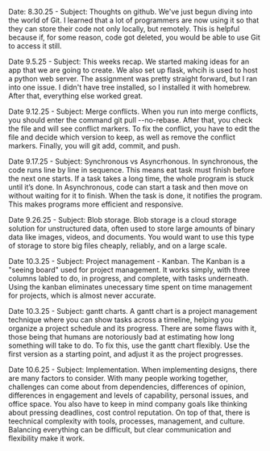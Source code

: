 Date: 8.30.25 - Subject: Thoughts on github. We've just begun diving into the world of Git. I learned that a lot of programmers are now using it so that they can store their code not only locally, but remotely. This is helpful because if, for some reason, code got deleted, you would be able to use Git to access it still.

Date 9.5.25 - Subject: This weeks recap. We started making ideas for an app that we are going to create. We also set up flask, whcih is used to host a python web server. The assignment was pretty straight forward, but I ran into one issue. I didn't have tree installed, so I installed it with homebrew. After that, everything else worked great.

Date 9.12.25 - Subject: Merge conflicts. When you run into merge conflicts, you should enter the command git pull --no-rebase. After that, you check the file and will see conflict markers. To fix the conflict, you have to edit the file and decide which version to keep, as well as remove the conflict markers. Finally, you will git add, commit, and push.

Date 9.17.25 - Subject: Synchronous vs Asyncrhonous. In synchronous, the code runs line by line in sequence. This means eat task must finish before the next one starts. If a task takes a long time, the whole program is stuck until it’s done. In Asynchronous, code can start a task and then move on without waiting for it to finish. When the task is done, it notifies the program. This makes programs more efficient and responsive.

Date 9.26.25 - Subject: Blob storage. Blob storage is a cloud storage solution for unstructured data, often used to store large amounts of binary data like images, videos, and documents. You would want to use this type of storage to store big files cheaply, reliably, and on a large scale.

Date 10.3.25 - Subject: Project management - Kanban. The Kanban is a "seeing board" used for project management. It works simply, with three columns labled to do, in progress, and complete, with tasks underneath. Using the kanban eliminates unecessary time spent on time management for projects, which is almost never accurate.

Date 10.3.25 - Subject: gantt charts. A gantt chart is a project management technique where you can show tasks across a timeline, helping you organize a project schedule and its progress. There are some flaws with it, those being that humans are notoriously bad at estimating how long something will take to do. To fix this, use the gantt chart flexibly. Use the first version as a starting point, and adjust it as the project progresses.

Date 10.6.25 - Subject: Implementation. When implementing designs, there are many factors to consider. With many people working together, challenges can come about from dependencies, differences of opinion, differences in engagement and levels of capability, personal issues, and office space. You also have to keep in mind company goals like thinking about pressing deadlines, cost control reputation. On top of that, there is teechnical complexity with tools, processes, management, and culture. Balancing everything can be difficult, but clear communication and flexibility make it work.
